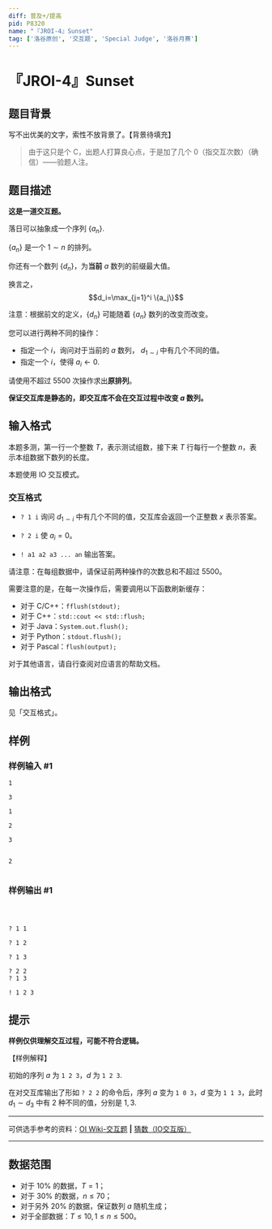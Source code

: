 ```yaml
---
diff: 普及+/提高
pid: P8320
name: "『JROI-4』Sunset"
tag: ['洛谷原创', '交互题', 'Special Judge', '洛谷月赛']
---
```

# 『JROI-4』Sunset
## 题目背景

写不出优美的文字，索性不放背景了。【背景待填充】

> 由于这只是个 C，出题人打算良心点，于是加了几个 $0$（指交互次数）（确信）——验题人注。
## 题目描述

**这是一道交互题。**

落日可以抽象成一个序列 $\{a_n\}$.

$\{a_n\}$ 是一个 $1\sim n$ 的排列。

你还有一个数列 $\{d_n\}$，为**当前** $a$ 数列的前缀最大值。

换言之，
$$d_i=\max_{j=1}^i \{a_j\}$$

注意：根据前文的定义，$\{d_n\}$ 可能随着 $\{a_n\}$ 数列的改变而改变。

您可以进行两种不同的操作：

- 指定一个 $i$，询问对于当前的 $a$ 数列， $d_{1\sim i}$ 中有几个不同的值。
- 指定一个 $i$，使得 $a_i\leftarrow 0$.

请使用不超过 $5500$ 次操作求出**原排列**。

**保证交互库是静态的，即交互库不会在交互过程中改变 $a$ 数列。**
## 输入格式

本题多测，第一行一个整数 $T$，表示测试组数，接下来 $T$ 行每行一个整数 $n$，表示本组数据下数列的长度。

本题使用 IO 交互模式。
### 交互格式
- `? 1 i` 询问 $d_{1\sim i}$ 中有几个不同的值，交互库会返回一个正整数 $x$ 表示答案。

- `? 2 i` 使 $a_i=0$。

- `! a1 a2 a3 ... an` 输出答案。

请注意：在每组数据中，请保证前两种操作的次数总和不超过 $5500$。

需要注意的是，在每一次操作后，需要调用以下函数刷新缓存：

- 对于 C/C++：`fflush(stdout);`
- 对于 C++：`std::cout << std::flush;`
- 对于 Java：`System.out.flush();`
- 对于 Python：`stdout.flush();`
- 对于 Pascal：`flush(output);`

对于其他语言，请自行查阅对应语言的帮助文档。
## 输出格式

见「交互格式」。
## 样例

### 样例输入 #1
```
1

3

1

2

3


2


```
### 样例输出 #1
```



? 1 1

? 1 2

? 1 3

? 2 2
? 1 3

! 1 2 3
```
## 提示

**样例仅供理解交互过程，可能不符合逻辑。**

【样例解释】

初始的序列 $a$ 为 `1 2 3`，$d$ 为 `1 2 3`.

在对交互库输出了形如 `? 2 2` 的命令后，序列 $a$ 变为 `1 0 3`，$d$ 变为 `1 1 3`，此时 $d_1\sim d_3$ 中有 $2$ 种不同的值，分别是 $1,3$.



------------


可供选手参考的资料：[OI Wiki-交互题](https://oi-wiki.org/contest/interaction/) **|** [猜数（IO交互版）
](https://www.luogu.com.cn/problem/P1733)



------------

## 数据范围
- 对于 $10\%$ 的数据，$T=1$；
- 对于 $30\%$ 的数据，$n\le 70$；
- 对于另外 $20\%$ 的数据，保证数列 $a$ 随机生成；
- 对于全部数据：$T \leq 10,1\leq n\leq 500$。
